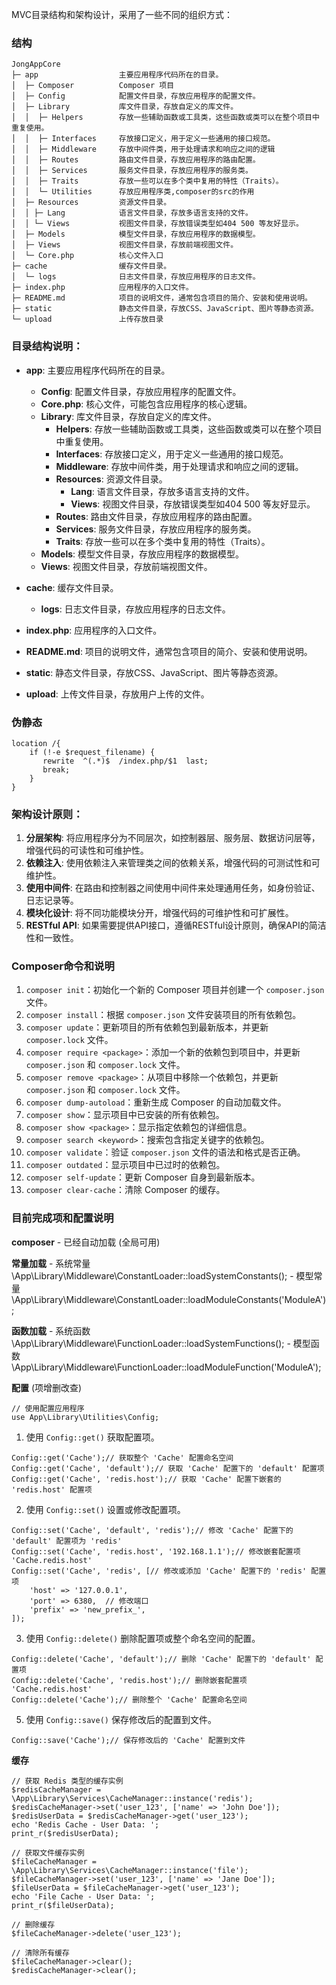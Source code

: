 MVC目录结构和架构设计，采用了一些不同的组织方式：

### 结构
```
JongAppCore
├─ app 					主要应用程序代码所在的目录。
│  ├─ Composer			Composer 项目
│  ├─ Config 			配置文件目录，存放应用程序的配置文件。
│  ├─ Library 			库文件目录，存放自定义的库文件。
│  │  ├─ Helpers 		存放一些辅助函数或工具类，这些函数或类可以在整个项目中重复使用。
│  │  ├─ Interfaces 	存放接口定义，用于定义一些通用的接口规范。
│  │  ├─ Middleware 	存放中间件类，用于处理请求和响应之间的逻辑
│  │  ├─ Routes 		路由文件目录，存放应用程序的路由配置。
│  │  ├─ Services 		服务文件目录，存放应用程序的服务类。
│  │  ├─ Traits 		存放一些可以在多个类中复用的特性（Traits）。
│  │  └─ Utilities 		存放应用程序类,composer的src的作用
│  ├─ Resources 		资源文件目录。
│  │ ├─ Lang 			语言文件目录，存放多语言支持的文件。
│  │ └─ Views 			视图文件目录，存放错误类型如404 500 等友好显示。
│  ├─ Models			模型文件目录，存放应用程序的数据模型。 
│  ├─ Views 			视图文件目录，存放前端视图文件。
│  └─ Core.php 			核心文件入口
├─ cache 				缓存文件目录。
│  └─ logs 				日志文件目录，存放应用程序的日志文件。
├─ index.php 			应用程序的入口文件。
├─ README.md 			项目的说明文件，通常包含项目的简介、安装和使用说明。
├─ static 				静态文件目录，存放CSS、JavaScript、图片等静态资源。
└─ upload 				上传存放目录
```

### 目录结构说明：
- **app**: 主要应用程序代码所在的目录。
  - **Config**: 配置文件目录，存放应用程序的配置文件。
  - **Core.php**: 核心文件，可能包含应用程序的核心逻辑。
  - **Library**: 库文件目录，存放自定义的库文件。
    - **Helpers**: 存放一些辅助函数或工具类，这些函数或类可以在整个项目中重复使用。
    - **Interfaces**: 存放接口定义，用于定义一些通用的接口规范。
    - **Middleware**: 存放中间件类，用于处理请求和响应之间的逻辑。
    - **Resources**: 资源文件目录。
      - **Lang**: 语言文件目录，存放多语言支持的文件。
      - **Views**: 视图文件目录，存放错误类型如404 500 等友好显示。
    - **Routes**: 路由文件目录，存放应用程序的路由配置。
    - **Services**: 服务文件目录，存放应用程序的服务类。
    - **Traits**: 存放一些可以在多个类中复用的特性（Traits）。
  - **Models**: 模型文件目录，存放应用程序的数据模型。
  - **Views**: 视图文件目录，存放前端视图文件。
  
- **cache**: 缓存文件目录。
  - **logs**: 日志文件目录，存放应用程序的日志文件。
- **index.php**: 应用程序的入口文件。
- **README.md**: 项目的说明文件，通常包含项目的简介、安装和使用说明。
- **static**: 静态文件目录，存放CSS、JavaScript、图片等静态资源。
- **upload**: 上传文件目录，存放用户上传的文件。

### 伪静态
```
location /{
    if (!-e $request_filename) {
       rewrite  ^(.*)$  /index.php/$1  last;
       break;
    }
}
```


### 架构设计原则：
1. **分层架构**: 将应用程序分为不同层次，如控制器层、服务层、数据访问层等，增强代码的可读性和可维护性。
2. **依赖注入**: 使用依赖注入来管理类之间的依赖关系，增强代码的可测试性和可维护性。
3. **使用中间件**: 在路由和控制器之间使用中间件来处理通用任务，如身份验证、日志记录等。
4. **模块化设计**: 将不同功能模块分开，增强代码的可维护性和可扩展性。
5. **RESTful API**: 如果需要提供API接口，遵循RESTful设计原则，确保API的简洁性和一致性。


### Composer命令和说明
1. `composer init`：初始化一个新的 Composer 项目并创建一个 `composer.json` 文件。
2. `composer install`：根据 `composer.json` 文件安装项目的所有依赖包。
3. `composer update`：更新项目的所有依赖包到最新版本，并更新 `composer.lock` 文件。
4. `composer require <package>`：添加一个新的依赖包到项目中，并更新 `composer.json` 和 `composer.lock` 文件。
5. `composer remove <package>`：从项目中移除一个依赖包，并更新 `composer.json` 和 `composer.lock` 文件。
6. `composer dump-autoload`：重新生成 Composer 的自动加载文件。
7. `composer show`：显示项目中已安装的所有依赖包。
8. `composer show <package>`：显示指定依赖包的详细信息。
9. `composer search <keyword>`：搜索包含指定关键字的依赖包。
10. `composer validate`：验证 `composer.json` 文件的语法和格式是否正确。
11. `composer outdated`：显示项目中已过时的依赖包。
12. `composer self-update`：更新 Composer 自身到最新版本。
13. `composer clear-cache`：清除 Composer 的缓存。

### 目前完成项和配置说明

**composer**
		- 已经自动加载 (全局可用)

**常量加载**
		- 系统常量 \App\Library\Middleware\ConstantLoader::loadSystemConstants();
		- 模型常量 \App\Library\Middleware\ConstantLoader::loadModuleConstants('ModuleA');

**函数加载**
		- 系统函数 \App\Library\Middleware\FunctionLoader::loadSystemFunctions();
		- 模型函数 \App\Library\Middleware\FunctionLoader::loadModuleFunction('ModuleA');

**配置** (项增删改查)

```
// 使用配置应用程序
use App\Library\Utilities\Config;
```

1. 使用 `Config::get()` 获取配置项。
```
Config::get('Cache');// 获取整个 'Cache' 配置命名空间
Config::get('Cache', 'default');// 获取 'Cache' 配置下的 'default' 配置项
Config::get('Cache', 'redis.host');// 获取 'Cache' 配置下嵌套的 'redis.host' 配置项
```
2. 使用 `Config::set()` 设置或修改配置项。

```
Config::set('Cache', 'default', 'redis');// 修改 'Cache' 配置下的 'default' 配置项为 'redis'
Config::set('Cache', 'redis.host', '192.168.1.1');// 修改嵌套配置项 'Cache.redis.host'
Config::set('Cache', 'redis', [// 修改或添加 'Cache' 配置下的 'redis' 配置项
	'host' => '127.0.0.1',
	'port' => 6380,  // 修改端口
	'prefix' => 'new_prefix_',
]);
```
		
3. 使用 `Config::delete()` 删除配置项或整个命名空间的配置。

```
Config::delete('Cache', 'default');// 删除 'Cache' 配置下的 'default' 配置项
Config::delete('Cache', 'redis.host');// 删除嵌套配置项 'Cache.redis.host'
Config::delete('Cache');// 删除整个 'Cache' 配置命名空间
```
5. 使用 `Config::save()` 保存修改后的配置到文件。

```
Config::save('Cache');// 保存修改后的 'Cache' 配置到文件
```

**缓存**

```
// 获取 Redis 类型的缓存实例
$redisCacheManager = \App\Library\Services\CacheManager::instance('redis');
$redisCacheManager->set('user_123', ['name' => 'John Doe']);
$redisUserData = $redisCacheManager->get('user_123');
echo 'Redis Cache - User Data: ';
print_r($redisUserData);

// 获取文件缓存实例
$fileCacheManager = \App\Library\Services\CacheManager::instance('file');
$fileCacheManager->set('user_123', ['name' => 'Jane Doe']);
$fileUserData = $fileCacheManager->get('user_123');
echo 'File Cache - User Data: ';
print_r($fileUserData);

// 删除缓存
$fileCacheManager->delete('user_123');

// 清除所有缓存
$fileCacheManager->clear(); 
$redisCacheManager->clear();
```
